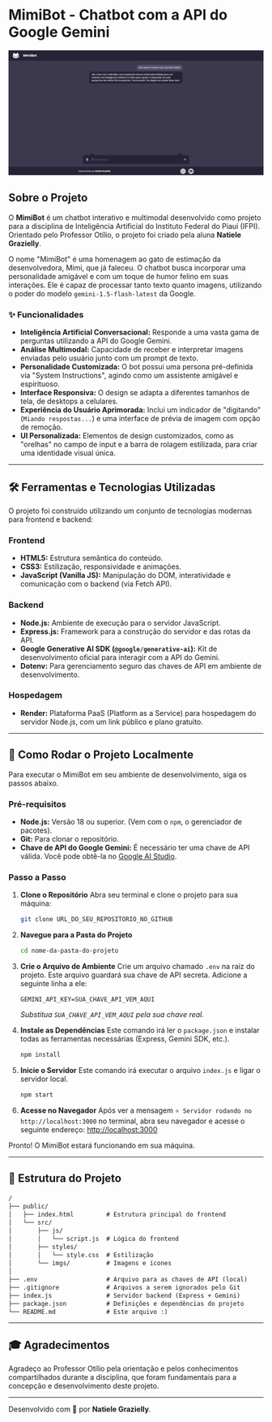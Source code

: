 # MimiBot - Chatbot com a API do Google Gemini

![Capa do MimiBot](./public/src/imgs/tela.png)

## Sobre o Projeto

O **MimiBot** é um chatbot interativo e multimodal desenvolvido como projeto para a disciplina de Inteligência Artificial do Instituto Federal do Piauí (IFPI). Orientado pelo Professor Otílio, o projeto foi criado pela aluna **Natiele Grazielly**.

O nome "MimiBot" é uma homenagem ao gato de estimação da desenvolvedora, Mimi, que já faleceu. O chatbot busca incorporar uma personalidade amigável e com um toque de humor felino em suas interações. Ele é capaz de processar tanto texto quanto imagens, utilizando o poder do modelo `gemini-1.5-flash-latest` da Google.

### ✨ Funcionalidades

- **Inteligência Artificial Conversacional:** Responde a uma vasta gama de perguntas utilizando a API do Google Gemini.
- **Análise Multimodal:** Capacidade de receber e interpretar imagens enviadas pelo usuário junto com um prompt de texto.
- **Personalidade Customizada:** O bot possui uma persona pré-definida via "System Instructions", agindo como um assistente amigável e espirituoso.
- **Interface Responsiva:** O design se adapta a diferentes tamanhos de tela, de desktops a celulares.
- **Experiência do Usuário Aprimorada:** Inclui um indicador de "digitando" (`Miando respostas...`) e uma interface de prévia de imagem com opção de remoção.
- **UI Personalizada:** Elementos de design customizados, como as "orelhas" no campo de input e a barra de rolagem estilizada, para criar uma identidade visual única.

---

## 🛠️ Ferramentas e Tecnologias Utilizadas

O projeto foi construído utilizando um conjunto de tecnologias modernas para frontend e backend:

### **Frontend**
- **HTML5:** Estrutura semântica do conteúdo.
- **CSS3:** Estilização, responsividade e animações.
- **JavaScript (Vanilla JS):** Manipulação do DOM, interatividade e comunicação com o backend (via Fetch API).

### **Backend**
- **Node.js:** Ambiente de execução para o servidor JavaScript.
- **Express.js:** Framework para a construção do servidor e das rotas da API.
- **Google Generative AI SDK (`@google/generative-ai`):** Kit de desenvolvimento oficial para interagir com a API do Gemini.
- **Dotenv:** Para gerenciamento seguro das chaves de API em ambiente de desenvolvimento.

### **Hospedagem**
- **Render:** Plataforma PaaS (Platform as a Service) para hospedagem do servidor Node.js, com um link público e plano gratuito.

---

## 🚀 Como Rodar o Projeto Localmente

Para executar o MimiBot em seu ambiente de desenvolvimento, siga os passos abaixo.

### **Pré-requisitos**

- **Node.js:** Versão 18 ou superior. (Vem com o `npm`, o gerenciador de pacotes).
- **Git:** Para clonar o repositório.
- **Chave de API do Google Gemini:** É necessário ter uma chave de API válida. Você pode obtê-la no [Google AI Studio](https://ai.google.dev/makersuite).

### **Passo a Passo**

1.  **Clone o Repositório**
    Abra seu terminal e clone o projeto para sua máquina:
    ```bash
    git clone URL_DO_SEU_REPOSITORIO_NO_GITHUB
    ```

2.  **Navegue para a Pasta do Projeto**
    ```bash
    cd nome-da-pasta-do-projeto
    ```

3.  **Crie o Arquivo de Ambiente**
    Crie um arquivo chamado `.env` na raiz do projeto. Este arquivo guardará sua chave de API secreta. Adicione a seguinte linha a ele:
    ```
    GEMINI_API_KEY=SUA_CHAVE_API_VEM_AQUI
    ```
    *Substitua `SUA_CHAVE_API_VEM_AQUI` pela sua chave real.*

4.  **Instale as Dependências**
    Este comando irá ler o `package.json` e instalar todas as ferramentas necessárias (Express, Gemini SDK, etc.).
    ```bash
    npm install
    ```

5.  **Inicie o Servidor**
    Este comando irá executar o arquivo `index.js` e ligar o servidor local.
    ```bash
    npm start
    ```

6.  **Acesse no Navegador**
    Após ver a mensagem `⭐ Servidor rodando no http://localhost:3000` no terminal, abra seu navegador e acesse o seguinte endereço:
    [http://localhost:3000](http://localhost:3000)

Pronto! O MimiBot estará funcionando em sua máquina.

---

## 📂 Estrutura do Projeto

```
/
├── public/
│   ├── index.html         # Estrutura principal do frontend
│   └── src/
│       ├── js/
│       │   └── script.js  # Lógica do frontend
│       ├── styles/
│       │   └── style.css  # Estilização
│       └── imgs/          # Imagens e ícones
│
├── .env                   # Arquivo para as chaves de API (local)
├── .gitignore             # Arquivos a serem ignorados pelo Git
├── index.js               # Servidor backend (Express + Gemini)
├── package.json           # Definições e dependências do projeto
└── README.md              # Este arquivo :)
```

---

## 🎓 Agradecimentos

Agradeço ao Professor Otílio pela orientação e pelos conhecimentos compartilhados durante a disciplina, que foram fundamentais para a concepção e desenvolvimento deste projeto.

---

Desenvolvido com 💙 por **Natiele Grazielly**.